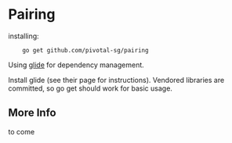 # Pairing

installing:

```
    go get github.com/pivotal-sg/pairing

```

Using [glide](https://github.com/Masterminds/glide) for dependency management.

Install glide (see their page for instructions).  Vendored libraries are committed,
so go get should work for basic usage.


## More Info

to come
